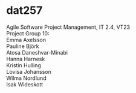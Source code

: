 # dat257
Agile Software Project Management, IT 2.4, VT23   
Project Group 10:   
Emma Axelsson   
Pauline Björk   
Atosa Daneshvar-Minabi   
Hanna Harnesk   
Kristin Hulling   
Lovisa Johansson   
Wilma Nordlund   
Isak Wideskott
